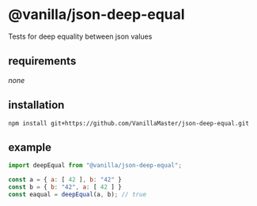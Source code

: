 # @vanilla/json-deep-equal
Tests for deep equality between json values

## requirements
*none*

## installation
```
npm install git+https://github.com/VanillaMaster/json-deep-equal.git
```

## example
```JavaScript
import deepEqual from "@vanilla/json-deep-equal";

const a = { a: [ 42 ], b: "42" }
const b = { b: "42", a: [ 42 ] }
const eaqual = deepEqual(a, b); // true
```